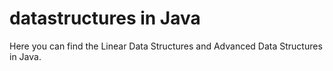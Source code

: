 # datastructures in Java

Here you can find the Linear Data Structures and Advanced Data Structures in Java.
